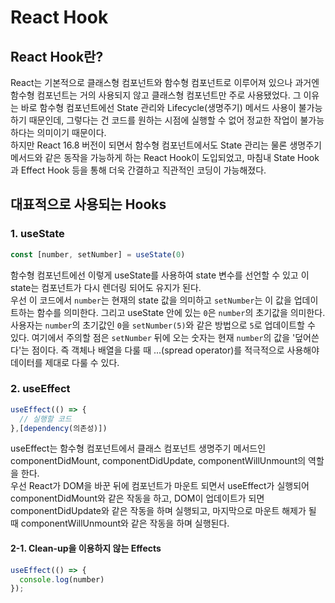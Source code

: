 # React Hook
## React Hook란?
React는 기본적으로 클래스형 컴포넌트와 함수형 컴포넌트로 이루어져 있으나 과거엔 함수형 컴포넌트는 거의 사용되지 않고 클래스형 컴포넌트만 주로 사용됐었다. 그 이유는 바로 함수형 컴포넌트에선 State 관리와 Lifecycle(생명주기) 메서드 사용이 불가능 하기 때문인데, 그렇다는 건 코드를 원하는 시점에 실행할 수 없어 정교한 작업이 불가능하다는 의미이기 때문이다.  
하지만 React 16.8 버전이 되면서 함수형 컴포넌트에서도 State 관리는 물론 생명주기 메서드와 같은 동작을 가능하게 하는 React Hook이 도입되었고, 마침내 State Hook과 Effect Hook 등을 통해 더욱 간결하고 직관적인 코딩이 가능해졌다.

## 대표적으로 사용되는 Hooks
### 1. useState
```jsx
const [number, setNumber] = useState(0)
```
함수형 컴포넌트에선 이렇게 useState를 사용하여 state 변수를 선언할 수 있고 이 state는 컴포넌트가 다시 렌더링 되어도 유지가 된다.  
우선 이 코드에서 `number`는 현재의 state 값을 의미하고 `setNumber`는 이 값을 업데이트하는 함수를 의미한다. 그리고 useState 안에 있는 `0`은 `number`의 초기값을 의미한다. 사용자는 `number`의 초기값인 `0`을 `setNumber(5)`와 같은 방법으로 `5`로 업데이트할 수 있다. 여기에서 주의할 점은 `setNumber` 뒤에 오는 숫자는 현재 `number`의 값을 '덮어쓴다'는 점이다. 즉 객체나 배열을 다룰 때 ...(spread operator)를 적극적으로 사용해야 데이터를 제대로 다룰 수 있다.

### 2. useEffect
```jsx
useEffect(() => {
  // 실행할 코드
},[dependency(의존성)])
```
useEffect는 함수형 컴포넌트에서 클래스 컴포넌트 생명주기 메서드인 componentDidMount, componentDidUpdate, componentWillUnmount의 역할을 한다.  
우선 React가 DOM을 바꾼 뒤에 컴포넌트가 마운트 되면서 useEffect가 실행되어 componentDidMount와 같은 작동을 하고, DOM이 업데이트가 되면 componentDidUpdate와 같은 작동을 하며 실행되고, 마지막으로 마운트 해제가 될 때 componentWillUnmount와 같은 작동을 하며 실행된다.

#### 2-1. Clean-up을 이용하지 않는 Effects
```jsx
useEffect(() => {
  console.log(number)
});
```

